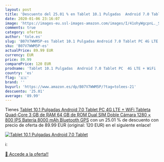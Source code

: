 ```yaml
---
layout: post
title: 'Descuento del 25.01 % en Tablet 10.1 Pulgadas  Android 7.0 Tablet'
date: 2020-01-06 23:16:07
image: 'https://images-eu.ssl-images-amazon.com/images/I/41ohyWgcpnL._SL400_.jpg'
comments: true
category: ofertas
author: 'tole.es'
slug: 'B07V7WWM5P-es Tablet 10.1 Pulgadas Android 7.0 Tablet PC 4G LTE + WiFi...'
sku: 'B07V7WWM5P-es'
actualPrice: 89.99 EUR
currency: EUR
price: 89.99
comparePrice: 120 EUR
prodname: 'Tablet 10.1 Pulgadas  Android 7.0 Tablet PC  4G LTE + WiFi   Tableta Quad-Core  3 GB de RAM 64 GB de ROM  Dual SIM  Doble Cámara  1280 × 800 IPS  Batería 8000 mAh  Bluetooth  GPS'
country: 'es'
flag: '🇪🇸'
brand: ''
buyurl: 'https://www.amazon.es/dp/B07V7WWM5P/?tag=tolees-21'
descuento: '25.01'
average: '89.99'
---
```


Tienes [Tablet 10.1 Pulgadas  Android 7.0 Tablet PC  4G LTE + WiFi   Tableta Quad-Core  3 GB de RAM 64 GB de ROM  Dual SIM  Doble Cámara  1280 × 800 IPS  Batería 8000 mAh  Bluetooth  GPS](https://www.amazon.es/dp/B07V7WWM5P/?tag=tolees-21) con un 25.01 % de descuento con precio de oferta de 89.99 EUR (original: 120 EUR) en el siguiente enlace!

[![Tablet 10.1 Pulgadas  Android 7.0 Tablet](https://images-eu.ssl-images-amazon.com/images/I/41ohyWgcpnL._SL400_.jpg)](https://www.amazon.es/dp/B07V7WWM5P/?tag=tolees-21)

ℹ️:


[🛒 Accede a la oferta!!](https://www.amazon.es/dp/B07V7WWM5P/?tag=tolees-21)
